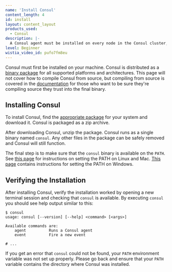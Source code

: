 ```yaml
---
name: 'Install Consul'
content_length: 4
id: install
layout: content_layout
products_used:
  - Consul
description: |-
  A Consul agent must be installed on every node in the Consul cluster, in this guide we will install one Consul agent locally to explore the core set of capabilities.
level: Beginner
wistia_video_id: pufo7fm8eu
---
```


Consul must first be installed on your machine. Consul is distributed as a
[binary package](https://www.consul.io/downloads.html) for all supported platforms and architectures.
This page will not cover how to compile Consul from source, but compiling from
source is covered in the [documentation](https://www.consul.io/docs/install/index.html#compiling-from-source) for those who want to
be sure they're compiling source they trust into the final binary.

## Installing Consul

To install Consul, find the [appropriate package](https://www.consul.io/downloads.html) for
your system and download it. Consul is packaged as a zip archive.

After downloading Consul, unzip the package. Consul runs as a single binary
named `consul`. Any other files in the package can be safely removed and
Consul will still function.

The final step is to make sure that the `consul` binary is available on the `PATH`.
See [this page](https://stackoverflow.com/questions/14637979/how-to-permanently-set-path-on-linux)
for instructions on setting the PATH on Linux and Mac.
[This page](https://stackoverflow.com/questions/1618280/where-can-i-set-path-to-make-exe-on-windows)
contains instructions for setting the PATH on Windows.

## Verifying the Installation

After installing Consul, verify the installation worked by opening a new
terminal session and checking that `consul` is available. By executing
`consul` you should see help output similar to this:

```text
$ consul
usage: consul [--version] [--help] <command> [<args>]

Available commands are:
    agent          Runs a Consul agent
    event          Fire a new event

# ...
```

If you get an error that `consul` could not be found, your `PATH`
environment variable was not set up properly. Please go back and ensure
that your `PATH` variable contains the directory where Consul was
installed.
